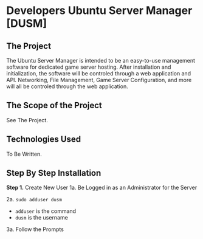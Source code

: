 # Developers Ubuntu Server Manager [DUSM]

## The Project
The Ubuntu Server Manager is intended to be an easy-to-use management software for dedicated game server hosting. After installation and initialization, the software will be controled through a web application and API. Networking, File Management, Game Server Configuration, and more will all be controled through the web application.

## The Scope of the Project
See The Project.

## Technologies Used
To Be Written.


## Step By Step Installation

**Step 1.** Create New User
1a. Be Logged in as an Administrator for the Server

2a. `sudo adduser dusm`
- `adduser` is the command
- `dusm` is the username

3a. Follow the Prompts
